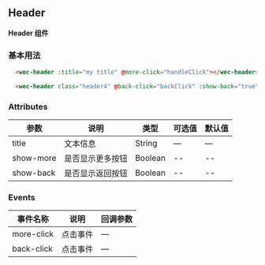## Header
**Header 组件**
### 基本用法
```html
  <wec-header :title="my title" @more-click="handleClick"></wec-header>

  <wec-header class="header4" @back-click="backClick" :show-back="true" :show-more="true" title="显示左右按钮"></wec-header>
```
### Attributes
| 参数      | 说明    | 类型      | 可选值       | 默认值   |
|---------- |-------- |---------- |-------------  |-------- |
| title  | 文本信息    | String   | — | — |
|show-more|是否显示更多按钮|Boolean|--|--|
|show-back|是否显示返回按钮|Boolean|--|--|
### Events
| 事件名称      | 说明    | 回调参数      |
|---------- |-------- |---------- |
| more-click  | 点击事件    | — |
| back-click  | 点击事件    | — |